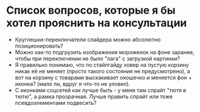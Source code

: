# Список вопросов, которые я бы хотел прояснить на консультации
- Круглешки-переключатели слайдера можно абсолютно позиционировать?
- Можно как-то подгрузить изображения мороженок на фоне заранее, чтобы при переключении не было "лага" с загрузкой картинки?
- Я правильно понимаю, что по стайлгайду ховер на пустую корзину никак её не меняет (просто такого состояния не предусмотрено),
  а вот на корзину с товарами выскакивает окошечко и меняется фон + иконка? (мало ли, вдруг я что-то не уловил).
- С иконками соцсетей как лучше быть - у меня там спрайт "тютя в тютю", а рамка прозрачная. Лучше править спрайт или тоже  псевдоэлементами подвесить?
